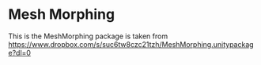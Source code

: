 # Mesh Morphing

This is the MeshMorphing package is taken from https://www.dropbox.com/s/suc6tw8czc21tzh/MeshMorphing.unitypackage?dl=0

